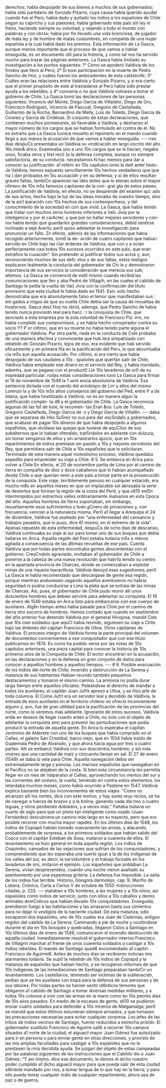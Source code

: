 derechos; había despojado de sus bienes a muchos de sus gobernados; había sido partidario de Gonzalo Pizarro, cuya causa había querido ayudar cuando fue al Perú; había dado y quitado los indios a los españoles de Chile según su capricho y sus pasiones; había gobernado este país sin ley ni freno, haciendo siempre su voluntad, y vejando a todo el mundo con palabras y con obras; había por fin llevado una vida licenciosa, de jugador de mala ley y de hombre de malas costumbres, en compañía de una mujer española a la cual había dado los premios. Esta información de La Gasca, aunque menos importante que el proceso de que vamos a hablar enseguida, es un documento útil para la historia, y como tal nos ha servido mucho para trazar las páginas anteriores. La Gasca había limitado su investigación a los puntos siguientes: 1° Cómo se apoderó Valdivia de los fondos que llevó al Perú; 2° Si tuvo participación en la muerte de Pedro Sancho de Hoz, y cuáles fueron los antecedentes de esta catástrofe; 3° Cuáles eran las relaciones entre Valdivia y Gonzalo Pizarro, y si era cierto que el primer propósito de este al trasladarse al Perú había sido prestar ayuda a los rebeldes; y 4° convenía o no que Valdivia volviese a tomar el gobierno de Chile. La Gasca tomó las declaraciones de las personas siguientes: Vicencio del Monte, Diego García de Villaldón, Diego de Oro, Francisco Rodríguez, Vicencio de Pascual, Gregorio de Castañeda, Guillermo de la Rocha, Bernardino de Mella, Luis de Toledo, Diego García de Ciceres y García de Cirdénas. El conjunto de estas declaraciones, que contienen muchos pormenores, es favorable a Valdivia, y deshacen el mayor número de los cargos que se habían formulado en contra de él. No es extraño que La Gasca tuviera resuelto el reponerlo en el mando cuando llegó a sus manos la acusación de que vamos a hablar enseguida. --- rres dias despuCs presentaba un Valdivia su vindicacidn en largo escrito del alto 16s inter&#x26; drico. Examinaba uno a uno 10s cargos que se le hacian, negaba unos, ficaba otros y hist recti (a la defensa completa, aunque no siempre satisfactoria, de su conducta. necesitamos N hac memos para dar a conocer su justificacidn: a1 referir en 10s capitulos iores la dett anter histo- Je Valdivia, hemos expuesto sencillamente 10s hechos verdaderos que que ria ( dan probados en 5iu acusacidn y en su defensa; y si de ellos resultan graves faltas, tambiCn aparecen ias ides dotes que lo elevan sobre el mayor nlimero de 10s m5s famosos capitanes de la con- grai gta de estos paises. La justificacidn de Valdivia, en efecto, no se desprende del examen qui: ado de sus actos, hecho bajo la luz de las ideas morales de nuestro tiempo, sino de la ais1 iparacidn con 10s hechos de sus contemporheos, y del conocimiento de la sociedad en con que vivid. La Gasca, que habia tenido que tratar con muchos otros hombres inferiores a Valc Jivia por la inteligencia y por el carActer, y que por no hallar mejores servidores y con- ros habia tenido que guardarles grandes consideraciones, debid sentirse inclinado a seje Averlo; per0 quiso adelantar la investigacidn para pronunciar un fallo. Zn efecto, ademis de las informaciones que habia recogido anteriormente, tom6 la de- acidn de cuatro capitanes que habian servido en Chile bajo las clar drdenes de Valdivia, que con y a ocian perfectamente casi todos 10s sucesos ocurridos en este pais, que eran extrafios la cusacidn". Sin pretender ai justificar todos sus actos y, aun, reconociendo muchos de sus defc xtos y de sus faltas, estos testigos explicaron lealmente la conducta del gobemador de Chi la y demostraron importancia de sus servicios la consideracidn que merecia sus sub; altemos. La Gasca se convencid de est0 mismo cuando recibid las comunicaciones que llev y aba Pedro de Villagrh, en las cuales el cabildo de Santiago le pedia la vuelta de Val( Jivia con la confirmacidn del titulo provisorio que esta ciudad le habia dado en 1541. Est&#x3C; solo hecho demostraba que era absolutamente falso el temor que manifestaban sus : eni gados a migos de que su vuelta Chile debia ser la causa de revueltas de trastornos. Gasca des( Hoz no xbrid, ademgs, que Pedro Sancho de habia tenido nunca provisidn real para hacc : r la conquista de Chile, que asociado a esta empresa por la sola voluntad de Francisco Piz: irro, no habia cumplido sus comprornisos, y se habia hecho conspirador contra su socio Y? P or ciltimo, que en su muerte no habia tenido parte alguna el gobernador Valdivia. Por otra parte, nada en la conducta de Cste probaba de una manera efectiva y convincente que hub iera simpatizado con rebelidn de Gonzalo Pizarro, lejos de eso, era evidente que hab servido eficazmente y en primera fila en la pacificacidn del Peru, lo que desvirtuaba cia m5s aun aquella acusacidn. Por ciltimo, si era cierto que habia despojado de sus caudales a 10s : spaiioles que querfan salir de Chile, Valdivia habia empleado ese dinero en el servicio del Rey, y habia mandado, ademhs, que se pagase con el product0 (Je 10s lavaderos de or0 de su iropiedad particular. rodas estas consideraciones tuvo La Gasca para firmar el 19 de noviembre de 1548 la 1 sent encia absolutoria de Valdivia. Esa sentencia dictada con el icuerdo del arzobispo de Lirr y ellos del mismo Lorenzo la y de 10s m5s altos consejeros del gobierno del Ped, entre P a de ildana, que habia hostilizado a Valdivia, no es en manera algun la justificacidn comple- ta d8 y el gobemador de Chile. La Gasca reconocia algunas de las fa1 de kste, le recomen- tas Eran &#x26;os: Luis de Toledo, Gregorio Castafieda, Diego Garcia de :s y Diego Garcia de Villal6n. --- daba que se separase de Inks Su5rez no sus para dar esc5ndalo a gobernados, que acabase de pagar 10s dineros de que habia despojado a algunos espafioles, que olvidase las quejas que tuviese de aquCllos de sus subalternos que lo habian ofendido, trat5ndolos en adelante con dulzura, sin tomar venganza de ellos y sin arrastrarlos ajuicio, que en 10s repartimientos de indios premiase sin pasidn a 10s y mejores servidores del Rey, que permitiera salir de Chile a 10s espafioles que lo solicitaran. Terminado de esta manera aquel molestisimo proceso, Valdivia quedaba expedito para emprender su viaje a Chile. # 5. Se embarca en Arica para volver a Chile En efecto, el 20 de noviembre partia de Lima por el camino de tierra en compafiia de diez o doce caballeros que lo habian acompafiado desde Chile o que querian venir a este pais a tomar parte en la prosecucidn de la conquista. Este viaje, terriblemente penoso en cualquier estacidn, era mucho m8s en aquellos meses en que un implacable sol abrasaba la serie de desiertos que forman la regidn de la costa del Perd, y que s610 est5n intermmpidos por estrechos valles ordinariamente malsanos en esta Cpoca del afio. Aquellos hombres de fierro soportaban, sin embargo, resueltamente esos sufrimientos y todo gCnero de privaciones y, con frecuencia, vencian a la naturaleza misma. Per0 a1 llegar a Arequipa el 24 de diciembre, Valdivia fue asaltado por “una enfermedad del cansancio y trabajos pasados, que lo puso, dice 61 mismo, en el extremo de la vida”. Apenas repuesto de esta enfermedad, despuCs de ocho dias de descanso, Valdivia continuaba su viaje al sur para tomar uno de sus buques que debia hallarse en Arica. Aquella regidn del Peni estaba todavia m5s o menos agitada a consecuencia de las dltimas revueltas de ese pais. Cuenta Valdivia que por todas partes encontraba gentes descontentas con el gobierno. CreyCndolo agraviado, invitaban a1 gobemador de Chile a ponerse a la cabeza de una nueva revolucidn que habrfa tenido su centro en la apartada provincia de Charcas, donde se comenzaban a explotar minas de una riqueza maravillosa. Valdivia desoyd esas sugestiones; per0 La Gasca le habia recomendado que descargase de gente esa regidn, porque mientras anduviesen vagando aquellos aventureros no habria seguridad ni podria conducirse a Lima la plata que se extraia de las minas de Charcas. Asi, pues, el gobernador de Chile pudo reunir alli unos doscientos hombres que debian servirle para adelantar su conquista. El 18 de enero de 1549 estaba en Arica listo para embarcarse con ese cuerpo de auxiliares. Alg6n tiempo antes habia pasado para Chile por el camino de tierra otro socorro de hombres. Hemos contado que cuando en septiembre del afio anterior fue detenido Valdivia por el general Hinojosa, mandd Cste que 10s cien soldados que aquCl habia reunido, siguiesen su viaje a Chile bajo las drdenes del capitan Francisco de Ulloa. Otros capitanes de Valdivia. El proceso integro de Valdivia forma la parte principal del volumen de documentos concernientes a ese conquistador que con ese titulo publicamos en 1874. Es como ha podido verse por las notas de 10s capitulos anteriores, una pieza capital para conocer la historia de 10s primeros aiios de la Conquista de Chile. El lector encontrari en la acusacibn, en las declaraciones y en la defensa un gran conjunto de datos para conocer a aquellos hombres y aquellos tiempos. --- # 6. Posible evacuación de los indios del norte de Chile; incendio y destrucción de La Serena y matanza de sus habitantes Habían reunido también pequeños destacamentos y tomaron el mismo camino. La armonía no podía durar largo tiempo entre aquellos oficiales. Peleándose el derecho de mandar a todos los auxiliares, el capitán Juan Jufrk apresó a Ulloa, y se hizo jefe de toda columna. El Coma Jufrt era un servidor leal y decidido de Valdivia, la entrada de esos auxiliares en el territorio chileno no ofreció inconveniente alguno y, aun, fue de gran utilidad para la pacificación de las provincias del norte, como lo veremos más adelante. Ignorante de estos sucesos, Valdivia ardía en deseos de llegar cuanto antes a Chile, no solo con el objeto de adelantar la conquista sino para prevenir las perturbaciones que podía producir la entrada de aquella gente. En Arica lo esperaba el capitán Jerónimo de Alderete con uno de los buques que había comprado en el Callao, el galeón San Cristóbal, barco viejo, que en 1534 había traído de Guatemala Pedro de Alvarado, y que ahora hacía agua por tres o cuatro partes. Allí se embarcó Valdivia con sus doscientos hombres; y sin más víveres que una cantidad de maíz y cincuenta llamas en sal. El 27 de enero (1549) se daba la vela para Chile. Aquella navegación debía ser extremadamente larga y penosa. Los marinos españoles que navegaban en el Pacífico no se alejaban de la costa. Si bien esta circunstancia les permitía llegar en un mes de Valparaíso al Callao, aprovechando los vientos del sur y las corrientes del océano, la vuelta, teniendo en contra estos elementos, los retardaba muchos meses, como había ocurrido a Pastene en 1547. Valdivia explica bastante bien los inconvenientes de estos viajes. “Como no alcanzan allí los nortes, dice con este motivo, y hay sures muy recios, se ha de navegar a fuerza de brazos y a la bolina, ganando cada día tres o cuatro leguas, y otros perdiendo doblados, y a veces más.” Faltaba todavía un cuarto de siglo para que un piloto tan inteligente como osado (Juan Fernández) descubriera un camino más largo en su trayecto, pero que era posible recorrer con mucha mayor rapidez. En los últimos días de 1548, los indios de Copiapó habían tomado nuevamente las armas, y atacando, probablemente de sorpresa, a los primeros soldados que habían salido del Cuzco con el capitán Esteban de Sosa, mataron a cuarenta de ellos. El levantamiento se hizo general en toda aquella región. Los indios de Coquimbo, cansados de las vejaciones que sufrían de los conquistadores, y comprendiendo que les esperaba una suerte igual a la de los indígenas de los valles del sur, es decir, la servidumbre y el trabajo forzado en los lavaderos de oro, imitaron el ejemplo. Los españoles que poblaban La Serena, vivían desprevenidos, cuando una noche vieron asaltado su asentamiento por una espantosa gritería. La defensa fue imposible. La saña de los indios fue terrible. Historiu, Góngora darmolejo, cap. 9; Marifio de Lobera, Crónica, Carta a Carlos V de octubre de 1550. Instrucciones citadas, p. 233. --- mataban a 10s hombres, a las mujeres y a 10s niiios, asi espaiioles como indios de servicio, junto con ellos a 10s caballos y demis animales domCsticos que habian llevado 10s conquistadores. Enseguida, prendieron fuego a las habitaciones y las arrasaron hasta sus cimientos para no dejar ni vestigios de la naciente ciudad. De esta matanza, sdlo escaparon dos espaiioles, uno de 10s cuales era Juan de Cisternas, antiguo regidor del cabildo de La Serena. Caminando a pie de noche y ocultindose durante el dia en 10s bosques y quebradas, llegaron Cstos a Santiago en 10s tiltimos dias de enero de 1549, comunicaron el incendio destruccidn de aquella ciudad. Inmediatamente resolvid el gobernador interino Francisco de Villagrin marchar a1 frente de unos cuarenta soldados a castigar a 10s indios rebeldes. El mando de Santiago qued6 encomendado a1 capitin Francisco de Aguirrei6. Antes de muchos dias se recibieron noticias mis alarmantes todavia. Se sup0 la rebelidn de 10s indios de Copiapd y la matanza de espaiioles que habian hecho, y se recogieron informes de que 10s indigenas de las inmediaciones de Santiago preparaban tambiCn un levantamiento. Los castellanos, temiendo ser victimas de la sublevacidn, pedian que se les auxiliase con tropa para la defensa de sus personas y de sus labores. Por todas partes se hacian sentir id6nticos temores que obligaron a1 cabildo de Santiago a tomar diversas medidas militares, y a todos 10s colonos a vivir con las armas en la mano como en 10s peores dias de 10s aiios pasados. En medio de la escasez de gente, s610 se pudieron enviar cuatro soldados para defender a 10s mineros de Malgamalga; per0 se mandd que estos tiltimos estuvieran siempre armados, y que tomasen las precauciones necesarias para evitar cualquier sorpresa. Los jefes de las tribus de indios vecinos de Santiago, fueron reducidos a estrecha prisidn. El gobernador sustituto Francisco de Aguirre sali6 a recorrer 10s campos situados a1 norte de la ciudad; el alguacil mayor Juan Gdmez fue autorizado para ir en persona o para enviar gente en otras direcciones, y provisto de las mis amplias facultades para castigar a 10s espaiioles que no le prestasen la rmis decidida ayuda. Se juzgari del objeto de estas campeadas por las palabras siguientes de las instrucciones que el Cabildo dio a Juan Gdmez: “Y asi mismo, dice ese documento, le damos el dicho nuestro poder cumplido a1 dicho alguacil mayor para que pueda salir de esta ciudad si6ndole mandado por nos, a tomar lengua de lo que hay en la tierra; y para ello pueda tomar cualquier indio de cualquier repartimiento, ahora sea de paz o de guerra,